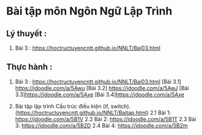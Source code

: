 # Bài tập môn Ngôn Ngữ Lập Trình 

## Lý thuyết :
1. Bài 3 : https://hoctructuyencntt.github.io/NNLT/Bai03.html

## Thực hành :
1. Bài 3 : https://hoctructuyencntt.github.io/NNLT/Bai03.html
 [Bài 3.1] https://jdoodle.com/a/5Awu
 [Bài 3.2] https://jdoodle.com/a/5AwJ
 [Bài 3.3]https://jdoodle.com/a/5Axe
 [Bài 3.4]https://jdoodle.com/a/5Axe
 
 
2. Bài tập lập trình Cấu trúc điều kiện (if, switch). (https://hoctructuyencntt.github.io/NNLT/Baitap.html)
2.1  Bài 1: https://jdoodle.com/a/5B1V
2.2  Bài 2: https://jdoodle.com/a/5B1T
2.3  Bài 3: https://jdoodle.com/a/5B2D
2.4  Bài 4: https://jdoodle.com/a/5B2m
